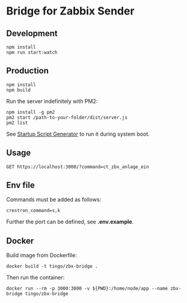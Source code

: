 # Bridge for Zabbix Sender

## Development
```
npm install
npm run start:watch
```

## Production
```
npm install
npm build
```

Run the server indefinitely with PM2:
```
npm install -g pm2
pm2 start /path-to-your-folder/dist/server.js
pm2 list
```
See [Startup Script Generator](https://pm2.keymetrics.io/docs/usage/startup/) to run it during system boot.

## Usage
```
GET https://localhost:3000/?command=ct_zbx_anlage_ein
```

## Env file
Commands must be added as follows:
```
crestron_command=s,k
```
Further the port can be defined, see **.env.example**.

## Docker
Build image from Dockerfile:
```
docker build -t tingo/zbx-bridge .
```
Then run the container:
```
docker run --rm -p 3000:3000 -v ${PWD}:/home/node/app --name zbx-bridge tingo/zbx-bridge
```
